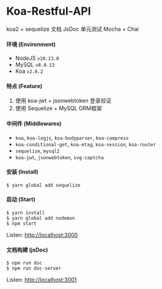 # Koa-Restful-API
koa2 + sequelize
文档 JsDoc
单元测试 Mocha + Chai

#### 环境 (Environment)
* NodeJS `v10.13.0`
* MySQL `v8.0.13`
* Koa `v2.6.2`

#### 特点 (Feature)
1. 使用 koa-jwt + jsonwebtoken 登录验证
2. 使用 Sequelize + MySQL ORM框架

#### 中间件 (Middlewares)
* `koa`, `koa-logjs`, `koa-bodyparser`, `koa-compress`
* `koa-conditional-get`, `koa-etag`, `koa-session`, `koa-router`
* `sequelize`, `mysql2`
* `koa-jwt`, `jsonwebtoken`, `svg-captcha`

#### 安装 (Install)
```
$ yarn global add sequelize
```

#### 启动 (Start)
```
$ yarn install
$ yarn global add nodemon
$ npm start
```
Listen: [http://localhost:3000](http://localhost:3000)

#### 文档构建 (jsDoc)
```
$ npm run doc
$ npm run doc-server

```
Listen: [http://localhost:3001](http://localhost:3001)

